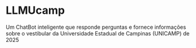# LLMUcamp
Um ChatBot inteligente que responde perguntas e fornece informações sobre o vestibular da Universidade Estadual de Campinas (UNICAMP) de 2025
